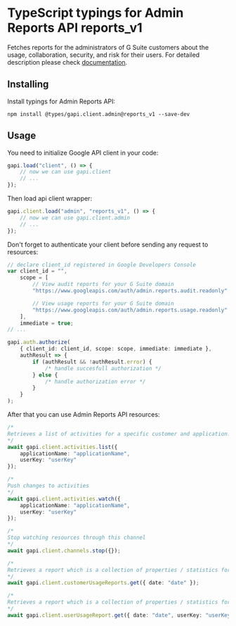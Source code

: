 # TypeScript typings for Admin Reports API reports_v1

Fetches reports for the administrators of G Suite customers about the usage,
collaboration, security, and risk for their users. For detailed description
please check [documentation](https://developers.google.com/admin-sdk/reports/).

## Installing

Install typings for Admin Reports API:

```
npm install @types/gapi.client.admin@reports_v1 --save-dev
```

## Usage

You need to initialize Google API client in your code:

```typescript
gapi.load("client", () => {
    // now we can use gapi.client
    // ...
});
```

Then load api client wrapper:

```typescript
gapi.client.load("admin", "reports_v1", () => {
    // now we can use gapi.client.admin
    // ...
});
```

Don't forget to authenticate your client before sending any request to
resources:

```typescript
// declare client_id registered in Google Developers Console
var client_id = "",
    scope = [
        // View audit reports for your G Suite domain
        "https://www.googleapis.com/auth/admin.reports.audit.readonly",

        // View usage reports for your G Suite domain
        "https://www.googleapis.com/auth/admin.reports.usage.readonly"
    ],
    immediate = true;
// ...

gapi.auth.authorize(
    { client_id: client_id, scope: scope, immediate: immediate },
    authResult => {
        if (authResult && !authResult.error) {
            /* handle succesfull authorization */
        } else {
            /* handle authorization error */
        }
    }
);
```

After that you can use Admin Reports API resources:

```typescript
/* 
Retrieves a list of activities for a specific customer and application.  
*/
await gapi.client.activities.list({
    applicationName: "applicationName",
    userKey: "userKey"
});

/* 
Push changes to activities  
*/
await gapi.client.activities.watch({
    applicationName: "applicationName",
    userKey: "userKey"
});

/* 
Stop watching resources through this channel  
*/
await gapi.client.channels.stop({});

/* 
Retrieves a report which is a collection of properties / statistics for a specific customer.  
*/
await gapi.client.customerUsageReports.get({ date: "date" });

/* 
Retrieves a report which is a collection of properties / statistics for a set of users.  
*/
await gapi.client.userUsageReport.get({ date: "date", userKey: "userKey" });
```
